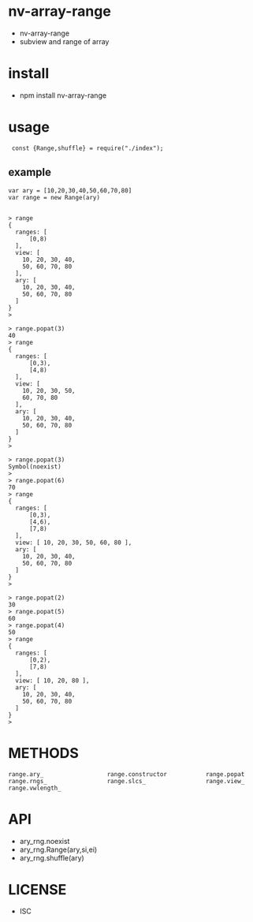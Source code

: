 nv-array-range
============
- nv-array-range 
- subview and range of array

install
=======
- npm install nv-array-range 

usage
=====

     const {Range,shuffle} = require("./index");

        
example
-------

    var ary = [10,20,30,40,50,60,70,80]
    var range = new Range(ary)


    > range
    {
      ranges: [
          [0,8)
      ],
      view: [
        10, 20, 30, 40,
        50, 60, 70, 80
      ],
      ary: [
        10, 20, 30, 40,
        50, 60, 70, 80
      ]
    }
    >

    > range.popat(3)
    40
    > range
    {
      ranges: [
          [0,3),
          [4,8)
      ],
      view: [
        10, 20, 30, 50,
        60, 70, 80
      ],
      ary: [
        10, 20, 30, 40,
        50, 60, 70, 80
      ]
    }
    >

    > range.popat(3)
    Symbol(noexist)
    >
    > range.popat(6)
    70
    > range
    {
      ranges: [
          [0,3),
          [4,6),
          [7,8)
      ],
      view: [ 10, 20, 30, 50, 60, 80 ],
      ary: [
        10, 20, 30, 40,
        50, 60, 70, 80
      ]
    }
    >

    > range.popat(2)
    30
    > range.popat(5)
    60
    > range.popat(4)
    50
    > range
    {
      ranges: [
          [0,2),
          [7,8)
      ],
      view: [ 10, 20, 80 ],
      ary: [
        10, 20, 30, 40,
        50, 60, 70, 80
      ]
    }
    >

METHODS
=======

    range.ary_                  range.constructor           range.popat
    range.rngs_                 range.slcs_                 range.view_
    range.vwlength_



API
====

- ary\_rng.noexist
- ary\_rng.Range(ary,si,ei)
- ary\_rng.shuffle(ary)

LICENSE
=======
- ISC 
